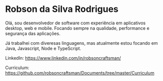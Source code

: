 # Robson da Silva Rodrigues

Olá, sou desenvolvedor de software com experiência em aplicativos desktop, web e mobile. Focando sempre na qualidade, performance e segurança das aplicações.

Já trabalhei com diveresas linguagens, mas atualmente estou focando em Java, Javascript, Node e TypeScript.

LinkedIn: https://www.linkedin.com/in/robsoncraftsman/

Curriculum: https://github.com/robsoncraftsman/Documents/tree/master/Curriculum

